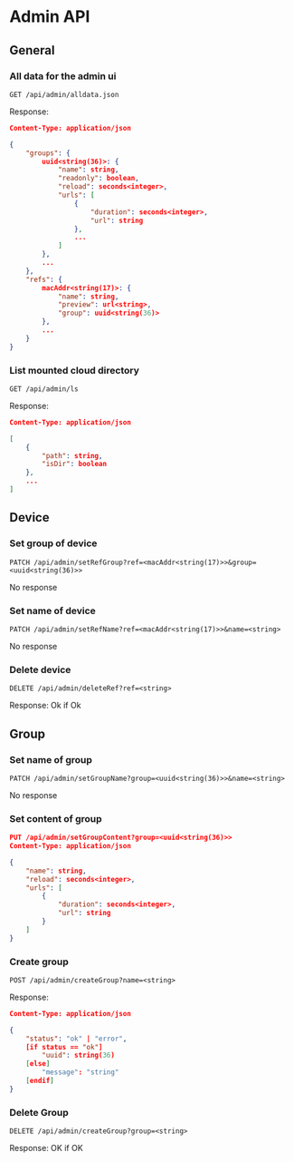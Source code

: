# Admin API

## General

### All data for the admin ui

`GET /api/admin/alldata.json`

Response:

```json
Content-Type: application/json

{
    "groups": {
        uuid<string(36)>: {
            "name": string,
            "readonly": boolean,
            "reload": seconds<integer>,
            "urls": [
                {
                    "duration": seconds<integer>,
                    "url": string
                },
                ...
            ]
        },
        ...
    },
    "refs": {
        macAddr<string(17)>: {
            "name": string,
            "preview": url<string>,
            "group": uuid<string(36)>
        },
        ...
    }
}
```

### List mounted cloud directory

`GET /api/admin/ls`

Response:

```json
Content-Type: application/json

[
    {
        "path": string,
        "isDir": boolean
    },
    ...
]
```

## Device

### Set group of device

`PATCH /api/admin/setRefGroup?ref=<macAddr<string(17)>>&group=<uuid<string(36)>>`

No response

### Set name of device

`PATCH /api/admin/setRefName?ref=<macAddr<string(17)>>&name=<string>`

No response

### Delete device

`DELETE /api/admin/deleteRef?ref=<string>`

Response: Ok if Ok

## Group

### Set name of group

`PATCH /api/admin/setGroupName?group=<uuid<string(36)>>&name=<string>`

No response

### Set content of group

```json
PUT /api/admin/setGroupContent?group=<uuid<string(36)>>
Content-Type: application/json

{
    "name": string,
    "reload": seconds<integer>,
    "urls": [
        {
            "duration": seconds<integer>,
            "url": string
        }
    ]
}
```

### Create group

`POST /api/admin/createGroup?name=<string>`

Response:

```json
Content-Type: application/json

{
    "status": "ok" | "error",
    [if status == "ok"]
        "uuid": string(36)
    [else]
        "message": "string"
    [endif]
}


```

### Delete Group

`DELETE /api/admin/createGroup?group=<string>`

Response: OK if OK

